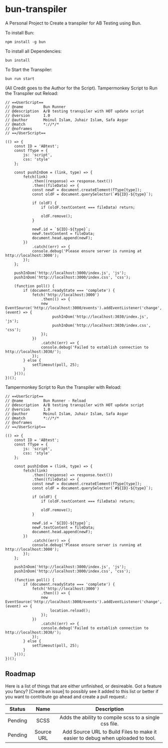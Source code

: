 # bun-transpiler

A Personal Project to Create a transpiler for AB Testing using Bun.

To install Bun:

```
npm install -g bun
```

To install all Dependencies:

```
bun install
```

To Start the Transpiler:

```
bun run start
```

(All Credit goes to the Author for the Script).
Tampermonkey Script to Run the Transpiler out Reload:

```
// ==UserScript==
// @name         Bun Runner
// @description  A/B testing transpiler with HOT update script
// @version      1.0
// @author       Moinul Islam, Juhair Islam, Safa Asgar
// @match        *://*/*
// @noframes
// ==/UserScript==

(() => {
    const ID = 'ABtest';
    const fType = {
        js: 'script',
        css: 'style'
    };

    const pushInDom = (link, type) => {
        fetch(link)
            .then((response) => response.text())
            .then((fileData) => {
            const newF = document.createElement(fType[type]);
            const oldF = document.querySelector(`#${ID}-${type}`);

            if (oldF) {
                if (oldF.textContent === fileData) return;

                oldF.remove();
            }

            newF.id = `${ID}-${type}`;
            newF.textContent = fileData;
            document.head.append(newF);
        })
            .catch((err) => {
            console.debug('Please ensure server is running at http://localhost:3000');
        });
    };

    pushInDom('http://localhost:3000/index.js', 'js');
    pushInDom('http://localhost:3000/index.css', 'css');

    (function poll() {
        if (document.readyState === 'complete') {
            fetch('http://localhost:3000')
                .then(() => {
                new EventSource('http://localhost:3000/events').addEventListener('change', (event) => {
                     pushInDom('http://localhost:3030/index.js', 'js');
                     pushInDom('http://localhost:3030/index.css', 'css');
                });
            })
                .catch((err) => {
                console.debug('Failed to establish connection to http://localhost:3030/');
            });
        } else {
            setTimeout(poll, 25);
        }
    }());
})();

```

Tampermonkey Script to Run the Transpiler with Reload:

```
// ==UserScript==
// @name         Bun Runner - Reload
// @description  A/B testing transpiler with HOT update script
// @version      1.0
// @author       Moinul Islam, Juhair Islam, Safa Asgar
// @match        *://*/*
// @noframes
// ==/UserScript==

(() => {
    const ID = 'ABtest';
    const fType = {
        js: 'script',
        css: 'style'
    };

    const pushInDom = (link, type) => {
        fetch(link)
            .then((response) => response.text())
            .then((fileData) => {
            const newF = document.createElement(fType[type]);
            const oldF = document.querySelector(`#${ID}-${type}`);

            if (oldF) {
                if (oldF.textContent === fileData) return;

                oldF.remove();
            }

            newF.id = `${ID}-${type}`;
            newF.textContent = fileData;
            document.head.append(newF);
        })
            .catch((err) => {
            console.debug('Please ensure server is running at http://localhost:3000');
        });
    };

    pushInDom('http://localhost:3000/index.js', 'js');
    pushInDom('http://localhost:3000/index.css', 'css');

    (function poll() {
        if (document.readyState === 'complete') {
            fetch('http://localhost:3000')
                .then(() => {
                new EventSource('http://localhost:3000/events').addEventListener('change', (event) => {
                    location.reload();
                });
            })
                .catch((err) => {
                console.debug('Failed to establish connection to http://localhost:3030/');
            });
        } else {
            setTimeout(poll, 25);
        }
    }());
})();

```

## Roadmap

Here is a list of things that are either unfinished, or desireable. Got a feature you fancy? [Create an issue] to possibly see it added to this list or better if you want to contribute go ahead and create a pull request.:

| Status  |    Name    |                                   Description                                   |
| :-----: | :--------: | :-----------------------------------------------------------------------------: |
| Pending |    SCSS    |             Adds the ability to compile scss to a single css file.              |
| Pending | Source URL | Add Source URL to Build Files to make it easier to debug when uploaded to tool. |
